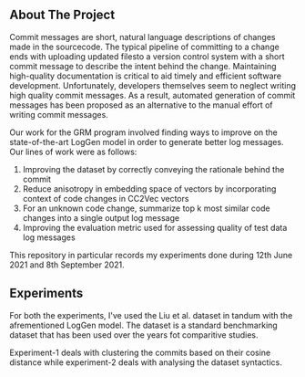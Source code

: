 <!-- ABOUT THE PROJECT -->
## About The Project

Commit  messages  are  short,  natural  language  descriptions  of  changes  made  in  the  sourcecode.   The  typical  pipeline  of  committing  to  a  change  ends  with  uploading  updated  filesto a version control system with a short commit message to describe the intent behind the change. Maintaining high-quality documentation is critical to aid timely and  efficient  software  development. Unfortunately, developers  themselves  seem  to  neglect writing  high  quality  commit  messages.   As  a  result,  automated  generation  of  commit messages has been proposed as an alternative to the manual effort of writing commit messages. 

Our work for the GRM program involved finding ways to improve on the state-of-the-art LogGen model in order to generate better log messages. Our lines of work were as follows:
1. Improving the dataset by correctly conveying the rationale behind the commit
2. Reduce anisotropy in embedding space of vectors by incorporating context of code changes in CC2Vec vectors
3. For an unknown code change, summarize top k most similar code changes into a single output log message 
4. Improving the evaluation metric used for assessing quality of test data log messages

This repository in particular records my experiments done during 12th June 2021 and 8th September 2021. 

<!-- EXPERIMENTS -->
## Experiments

For both the experiments, I've used the Liu et al. dataset in tandum with the afrementioned LogGen model. The dataset is a standard benchmarking dataset that has been used over the years fot comparitive studies.

Experiment-1 deals with clustering the commits based on their cosine distance while experiment-2 deals with analysing the dataset syntactics.
